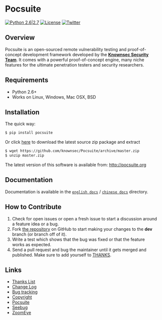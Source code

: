 
# Pocsuite

[![Python 2.6|2.7](https://img.shields.io/badge/python-2.6|2.7-yellow.svg)](https://www.python.org/) [![License](https://img.shields.io/badge/license-GPLv2-red.svg)](https://raw.githubusercontent.com/knownsec/Pocsuite/master/docs/COPYING) [![Twitter](https://img.shields.io/badge/twitter-@seebug-blue.svg)](https://twitter.com/sebug)


## Overview

Pocsuite is an open-sourced remote vulnerability testing and proof-of-concept development framework developed by the [**Knownsec Security Team**](http://www.knownsec.com/). It comes with a powerful proof-of-concept engine, many niche features for the ultimate penetration testers and security researchers.


## Requirements

- Python 2.6+
- Works on Linux, Windows, Mac OSX, BSD

## Installation

The quick way:

``` bash
$ pip install pocsuite
```

Or click [here](https://github.com/knownsec/Pocsuite/archive/master.zip) to download the latest source zip package and extract

``` bash
$ wget https://github.com/knownsec/Pocsuite/archive/master.zip
$ unzip master.zip
```


The latest version of this software is available from: http://pocsuite.org

## Documentation

Documentation is available in the [```english docs```](./docs)  / [```chinese docs```](./docs/translations/) directory.
## How to Contribute

1. Check for open issues or open a fresh issue to start a discussion around a feature idea or a bug.
2. Fork [the repository](https://github.com/knownsec/Pocsuite) on GitHub to start making your changes to the **dev** branch (or branch off of it).
3. Write a test which shows that the bug was fixed or that the feature works as expected.
4. Send a pull request and bug the maintainer until it gets merged and published. Make sure to add yourself to [THANKS](./docs/THANKS.md).


## Links

* [Thanks List](./docs/THANKS.md)
* [Change Log](./docs/CHANGELOG.md)
* [Bug tracking](https://github.com/knownsec/Pocsuite/issues)
* [Copyright](./docs/COPYING)
* [Pocsuite](http://pocsuite.org)
* [Seebug](https://www.seebug.org)
* [ZoomEye](https://www.zoomeye.org)

